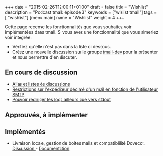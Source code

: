 +++
date = "2015-02-26T12:00:11+01:00"
draft = false
title = "Wishlist"
description = "Podcast tmail: épisode 3"
keywords = ["wislist tmail"]
tags = [ "wishlist"]
[menu.main]
name = "Wishlist"
weight = 4
+++

Cette page recense les fonctionnalités que vous souhaitez voir implémentées dans tmail.
Si vous avez une fonctionnalité que vous aimeriez voir intégrée: 
	
* Vérifiez qu'elle n'est pas dans la liste ci dessous.
* Créez une nouvelle discussion sur le groupe [tmail-dev](https://groups.google.com/forum/#!forum/tmail-dev) pour la présenter et nous permettre d'en discuter.


## En cours de discussion

* [Alias et listes de discussions](https://groups.google.com/forum/#!topic/tmail-dev/-zIJiRoIFDc)
* [Restrictions sur l'expéditeur déclaré d'un mail en fonction de l'utilisateur SMTP](https://groups.google.com/forum/#!topic/tmail-dev/hFF8BlEWeXQ)
* [Pouvoir rediriger les logs ailleurs que vers stdout](https://groups.google.com/forum/#!topic/tmail-dev/4yfkxNB7LYA)

## Approuvés, à implémenter


## Implémentés
*  Livraison locale, gestion de boites mails et compatiblilité Dovecot. <a href="https://groups.google.com/forum/#!topic/tmail-dev/niW_EtXkZKQ" target="_blank"> Discussion </a> - [Documentation](/doc/mailboxes/)
